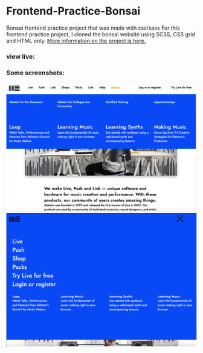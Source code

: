 # Frontend-Practice-Bonsai
Bonsai frontend practice project that was made with css/sass 
For this frontend practice project,  I cloned the bonsai website using SCSS, CSS grid and HTML only.
[More information on the project is here.](https://www.frontendpractice.com/projects/bonsai)
### view live:

### Some screenshots:
![alt text](https://github.com/magdalent/ableton-frontend-practice/blob/main/dropdown.png)
![alt text](https://github.com/magdalent/ableton-frontend-practice/blob/main/menu.png)

